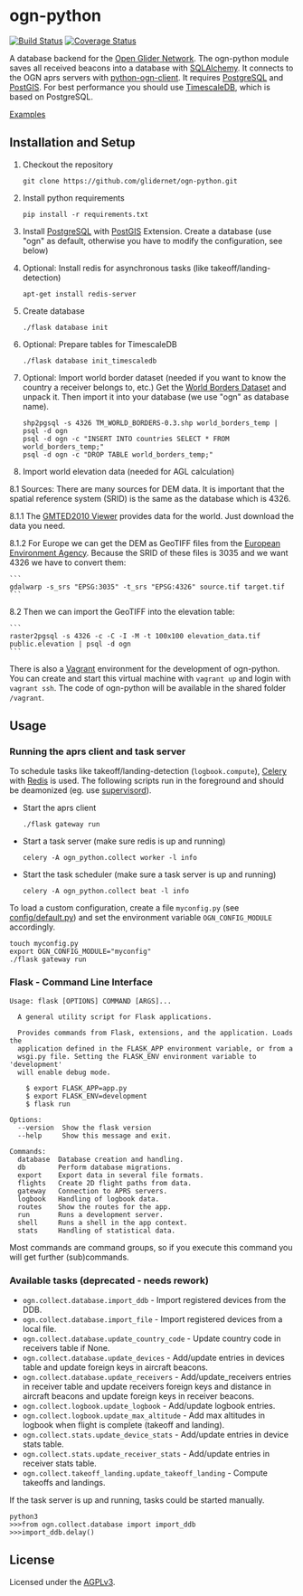 # ogn-python

[![Build Status](https://travis-ci.org/glidernet/ogn-python.svg?branch=master)](https://travis-ci.org/glidernet/ogn-python)
[![Coverage Status](https://img.shields.io/coveralls/glidernet/ogn-python.svg)](https://coveralls.io/r/glidernet/ogn-python)

A database backend for the [Open Glider Network](http://wiki.glidernet.org/).
The ogn-python module saves all received beacons into a database with [SQLAlchemy](http://www.sqlalchemy.org/).
It connects to the OGN aprs servers with [python-ogn-client](https://github.com/glidernet/python-ogn-client).
It requires [PostgreSQL](http://www.postgresql.org/) and [PostGIS](http://www.postgis.net/).
For best performance you should use [TimescaleDB](https://www.timescale.com), which is based on PostgreSQL.

[Examples](https://github.com/glidernet/ogn-python/wiki/Examples)


## Installation and Setup
1. Checkout the repository

    ```
    git clone https://github.com/glidernet/ogn-python.git
    ```

2. Install python requirements

    ```
    pip install -r requirements.txt
    ```

3. Install [PostgreSQL](http://www.postgresql.org/) with [PostGIS](http://www.postgis.net/) Extension.
    Create a database (use "ogn" as default, otherwise you have to modify the configuration, see below)

4.  Optional: Install redis for asynchronous tasks (like takeoff/landing-detection)

    ```
    apt-get install redis-server
    ```

5. Create database

    ```
    ./flask database init
    ```

6. Optional: Prepare tables for TimescaleDB

    ```
    ./flask database init_timescaledb
    ```

7. Optional: Import world border dataset (needed if you want to know the country a receiver belongs to, etc.)
    Get the [World Borders Dataset](http://thematicmapping.org/downloads/world_borders.php) and unpack it.
    Then import it into your database (we use "ogn" as database name).
    
    ```
    shp2pgsql -s 4326 TM_WORLD_BORDERS-0.3.shp world_borders_temp | psql -d ogn
    psql -d ogn -c "INSERT INTO countries SELECT * FROM world_borders_temp;"
    psql -d ogn -c "DROP TABLE world_borders_temp;"
    ```
    
8. Import world elevation data (needed for AGL calculation)

8.1 Sources: There are many sources for DEM data. It is important that the spatial reference system (SRID) is the same as the database which is 4326.

8.1.1 The [GMTED2010 Viewer](https://topotools.cr.usgs.gov/gmted_viewer/viewer.htm) provides data for the world. Just download the data you need.

8.1.2 For Europe we can get the DEM as GeoTIFF files from the [European Environment Agency](https://land.copernicus.eu/imagery-in-situ/eu-dem/eu-dem-v1.1).
    Because the SRID of these files is 3035 and we want 4326 we have to convert them:
    
    ```
    gdalwarp -s_srs "EPSG:3035" -t_srs "EPSG:4326" source.tif target.tif
    ```
    
8.2 Then we can import the GeoTIFF into the elevation table:
    
    ```
    raster2pgsql -s 4326 -c -C -I -M -t 100x100 elevation_data.tif public.elevation | psql -d ogn
    ```
    
There is also a [Vagrant](https://www.vagrantup.com/) environment for the development of ogn-python.
You can create and start this virtual machine with `vagrant up` and login with `vagrant ssh`.
The code of ogn-python will be available in the shared folder `/vagrant`.

## Usage
### Running the aprs client and task server
To schedule tasks like takeoff/landing-detection (`logbook.compute`),
[Celery](http://www.celeryproject.org/) with [Redis](http://www.redis.io/) is used.
The following scripts run in the foreground and should be deamonized
(eg. use [supervisord](http://supervisord.org/)).

- Start the aprs client

  ```
  ./flask gateway run
  ```

- Start a task server (make sure redis is up and running)

  ```
  celery -A ogn_python.collect worker -l info
  ```

- Start the task scheduler (make sure a task server is up and running)

  ```
  celery -A ogn_python.collect beat -l info
  ```


To load a custom configuration, create a file `myconfig.py` (see [config/default.py](config/default.py))
and set the environment variable `OGN_CONFIG_MODULE` accordingly.

```
touch myconfig.py
export OGN_CONFIG_MODULE="myconfig"
./flask gateway run
```

### Flask - Command Line Interface
```
Usage: flask [OPTIONS] COMMAND [ARGS]...

  A general utility script for Flask applications.

  Provides commands from Flask, extensions, and the application. Loads the
  application defined in the FLASK_APP environment variable, or from a
  wsgi.py file. Setting the FLASK_ENV environment variable to 'development'
  will enable debug mode.

    $ export FLASK_APP=app.py
    $ export FLASK_ENV=development
    $ flask run

Options:
  --version  Show the flask version
  --help     Show this message and exit.

Commands:
  database  Database creation and handling.
  db        Perform database migrations.
  export    Export data in several file formats.
  flights   Create 2D flight paths from data.
  gateway   Connection to APRS servers.
  logbook   Handling of logbook data.
  routes    Show the routes for the app.
  run       Runs a development server.
  shell     Runs a shell in the app context.
  stats     Handling of statistical data.
```

Most commands are command groups, so if you execute this command you will get further (sub)commands.

### Available tasks (deprecated - needs rework)

- `ogn.collect.database.import_ddb` - Import registered devices from the DDB.
- `ogn.collect.database.import_file` - Import registered devices from a local file.
- `ogn.collect.database.update_country_code` - Update country code in receivers table if None.
- `ogn.collect.database.update_devices` - Add/update entries in devices table and update foreign keys in aircraft beacons.
- `ogn.collect.database.update_receivers` - Add/update_receivers entries in receiver table and update receivers foreign keys and distance in aircraft beacons and update foreign keys in receiver beacons.
- `ogn.collect.logbook.update_logbook` - Add/update logbook entries.
- `ogn.collect.logbook.update_max_altitude` - Add max altitudes in logbook when flight is complete (takeoff and landing).
- `ogn.collect.stats.update_device_stats` - Add/update entries in device stats table.
- `ogn.collect.stats.update_receiver_stats` - Add/update entries in receiver stats table.
- `ogn.collect.takeoff_landing.update_takeoff_landing` - Compute takeoffs and landings.

If the task server is up and running, tasks could be started manually.

```
python3
>>>from ogn.collect.database import import_ddb
>>>import_ddb.delay()
```

## License
Licensed under the [AGPLv3](LICENSE).
